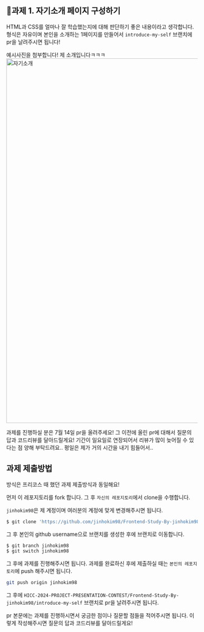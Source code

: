 ## 🚀과제 1. 자기소개 페이지 구성하기

HTML과 CSS를 얼마나 잘 학습했는지에 대해 판단하기 좋은 내용이라고 생각합니다. 형식은 자유이며 본인을 소개하는 1페이지를 만들어서 `introduce-my-self` 브랜치에 pr을 날려주시면 됩니다!

예시사진을 첨부합니다! 제 소개입니다ㅋㅋㅋ
<img width="960" alt="자기소개" src="https://github.com/HICC-2024-PROJECT-PRESENTATION-CONTEST/Frontend-Study-By-jinhokim98/assets/81083461/583b4036-709b-481e-9c86-f5783e3e893b">

과제를 진행하실 분은 7월 14일 pr을 올려주세요! 그 이전에 올린 pr에 대해서 질문의 답과 코드리뷰를 달아드릴게요!
기간이 일요일로 연장되어서 리뷰가 많이 늦어질 수 있다는 점 양해 부탁드려요.. 평일은 제가 거의 시간을 내기 힘들어서..


## 과제 제출방법
방식은 프리코스 때 했던 과제 제출방식과 동일해요!

먼저 이 레포지토리를 fork 합니다. 그 후 `자신의 레포지토리`에서 clone을 수행합니다.

`jinhokim98`은 제 계정이며 여러분의 계정에 맞게 변경해주시면 됩니다.

```bash
$ git clone 'https://github.com/jinhokim98/Frontend-Study-By-jinhokim98.git'
```

그 후 본인의 github username으로 브랜치를 생성한 후에 브랜치로 이동합니다.

```bash
$ git branch jinhokim98
$ git switch jinhokim98
```

그 후에 과제를 진행해주시면 됩니다. 과제를 완료하신 후에 제출하실 때는 `본인의 레포지토리`에 push 해주시면 됩니다.

```bash
git push origin jinhokim98
```

그 후에 `HICC-2024-PROJECT-PRESENTATION-CONTEST/Frontend-Study-By-jinhokim98/introduce-my-self` 브랜치로 pr을 날려주시면 됩니다.

pr 본문에는 과제를 진행하시면서 궁금한 점이나 질문할 점들을 적어주시면 됩니다.
이렇게 작성해주시면 질문의 답과 코드리뷰를 달아드릴게요!

